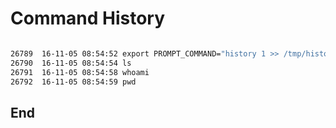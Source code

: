 # Command History

```bash

26789  16-11-05 08:54:52 export PROMPT_COMMAND="history 1 >> /tmp/history.txt"
26790  16-11-05 08:54:54 ls
26791  16-11-05 08:54:58 whoami
26792  16-11-05 08:54:59 pwd

```

## End
